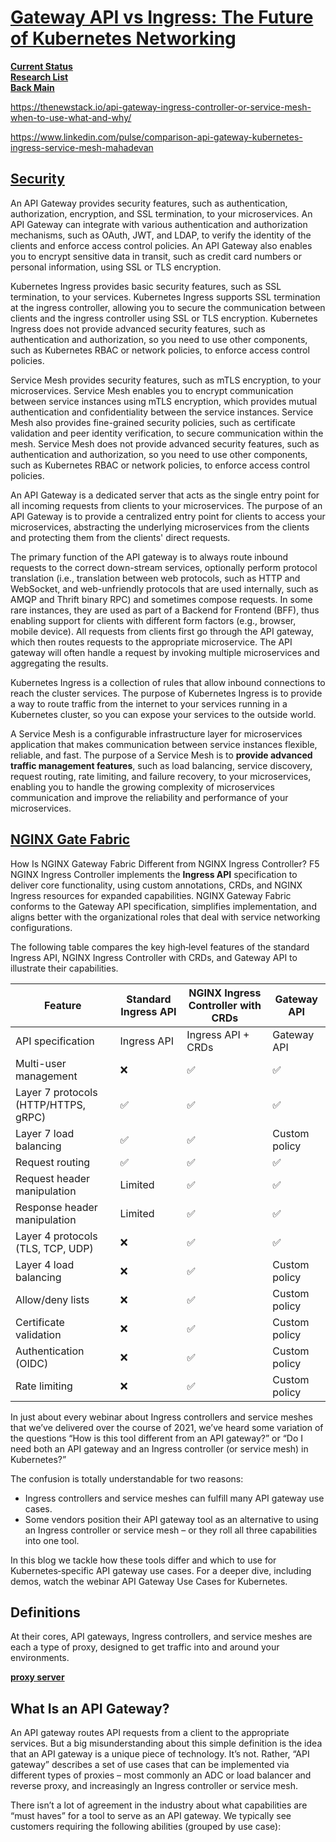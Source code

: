 # **[Gateway API vs Ingress: The Future of Kubernetes Networking](https://konghq.com/blog/engineering/gateway-api-vs-ingress)**

**[Current Status](../../../../development/status/weekly/current_status.md)**\
**[Research List](../../../research_list.md)**\
**[Back Main](../../../../README.md)**

<https://thenewstack.io/api-gateway-ingress-controller-or-service-mesh-when-to-use-what-and-why/>

<https://www.linkedin.com/pulse/comparison-api-gateway-kubernetes-ingress-service-mesh-mahadevan>

## **[Security](https://www.linkedin.com/pulse/comparison-api-gateway-kubernetes-ingress-service-mesh-mahadevan)**

An API Gateway provides security features, such as authentication, authorization, encryption, and SSL termination, to your microservices. An API Gateway can integrate with various authentication and authorization mechanisms, such as OAuth, JWT, and LDAP, to verify the identity of the clients and enforce access control policies. An API Gateway also enables you to encrypt sensitive data in transit, such as credit card numbers or personal information, using SSL or TLS encryption.

Kubernetes Ingress provides basic security features, such as SSL termination, to your services. Kubernetes Ingress supports SSL termination at the ingress controller, allowing you to secure the communication between clients and the ingress controller using SSL or TLS encryption. Kubernetes Ingress does not provide advanced security features, such as authentication and authorization, so you need to use other components, such as Kubernetes RBAC or network policies, to enforce access control policies.

Service Mesh provides security features, such as mTLS encryption, to your microservices. Service Mesh enables you to encrypt communication between service instances using mTLS encryption, which provides mutual authentication and confidentiality between the service instances. Service Mesh also provides fine-grained security policies, such as certificate validation and peer identity verification, to secure communication within the mesh. Service Mesh does not provide advanced security features, such as authentication and authorization, so you need to use other components, such as Kubernetes RBAC or network policies, to enforce access control policies.

An API Gateway is a dedicated server that acts as the single entry point for all incoming requests from clients to your microservices. The purpose of an API Gateway is to provide a centralized entry point for clients to access your microservices, abstracting the underlying microservices from the clients and protecting them from the clients' direct requests.

The primary function of the API gateway is to always route inbound requests to the correct down-stream services, optionally perform protocol translation (i.e., translation between web protocols, such as HTTP and WebSocket, and web-unfriendly protocols that are used internally, such as AMQP and Thrift binary RPC) and sometimes compose requests. In some rare instances, they are used as part of a Backend for Frontend (BFF), thus enabling support for clients with different form factors (e.g., browser, mobile device). All requests from clients first go through the API gateway, which then routes requests to the appropriate microservice. The API gateway will often handle a request by invoking multiple microservices and aggregating the results.

Kubernetes Ingress is a collection of rules that allow inbound connections to reach the cluster services. The purpose of Kubernetes Ingress is to provide a way to route traffic from the internet to your services running in a Kubernetes cluster, so you can expose your services to the outside world.

A Service Mesh is a configurable infrastructure layer for microservices application that makes communication between service instances flexible, reliable, and fast. The purpose of a Service Mesh is to **provide advanced traffic management features**, such as load balancing, service discovery, request routing, rate limiting, and failure recovery, to your microservices, enabling you to handle the growing complexity of microservices communication and improve the reliability and performance of your microservices.

## **[NGINX Gate Fabric](https://blog.nginx.org/blog/5-things-to-know-about-nginx-gateway-fabric)**

How Is NGINX Gateway Fabric Different from NGINX Ingress Controller?
F5 NGINX Ingress Controller implements the **Ingress API** specification to deliver core functionality, using custom annotations, CRDs, and NGINX Ingress resources for expanded capabilities. NGINX Gateway Fabric conforms to the Gateway API specification, simplifies implementation, and aligns better with the organizational roles that deal with service networking configurations.

The following table compares the key high‑level features of the standard Ingress API, NGINX Ingress Controller with CRDs, and Gateway API to illustrate their capabilities.

| Feature                              | Standard Ingress API | NGINX Ingress Controller with CRDs | Gateway API   |
|--------------------------------------|----------------------|------------------------------------|---------------|
| API specification                    | Ingress API          | Ingress API + CRDs                 | Gateway API   |
| Multi-user management                | ❌                    | ✅                                  | ✅             |
| Layer 7 protocols (HTTP/HTTPS, gRPC) | ✅                    | ✅                                  | ✅             |
| Layer 7 load balancing               | ✅                    | ✅                                  | Custom policy |
| Request routing                      | ✅                    | ✅                                  | ✅             |
| Request header manipulation          | Limited              | ✅                                  | ✅             |
| Response header manipulation         | Limited              | ✅                                  | ✅             |
| Layer 4 protocols (TLS, TCP, UDP)    | ❌                    | ✅                                  | ✅             |
| Layer 4 load balancing               | ❌                    | ✅                                  | Custom policy |
| Allow/deny lists                     | ❌                    | ✅                                  | Custom policy |
| Certificate validation               | ❌                    | ✅                                  | Custom policy |
| Authentication (OIDC)                | ❌                    | ✅                                  | Custom policy |
| Rate limiting                        | ❌                    | ✅                                  | Custom policy |

In just about every webinar about Ingress controllers and service meshes that we’ve delivered over the course of 2021, we’ve heard some variation of the questions “How is this tool different from an API gateway?” or “Do I need both an API gateway and an Ingress controller (or service mesh) in Kubernetes?”

The confusion is totally understandable for two reasons:

- Ingress controllers and service meshes can fulfill many API gateway use cases.
- Some vendors position their API gateway tool as an alternative to using an Ingress controller or service mesh – or they roll all three capabilities into one tool.

In this blog we tackle how these tools differ and which to use for Kubernetes‑specific API gateway use cases. For a deeper dive, including demos, watch the webinar API Gateway Use Cases for Kubernetes.

## Definitions

At their cores, API gateways, Ingress controllers, and service meshes are each a type of proxy, designed to get traffic into and around your environments.

**[proxy server](./proxy_servers.md)**

## What Is an API Gateway?

An API gateway routes API requests from a client to the appropriate services. But a big misunderstanding about this simple definition is the idea that an API gateway is a unique piece of technology. It’s not. Rather, “API gateway” describes a set of use cases that can be implemented via different types of proxies – most commonly an ADC or load balancer and reverse proxy, and increasingly an Ingress controller or service mesh.

There isn’t a lot of agreement in the industry about what capabilities are “must haves” for a tool to serve as an API gateway. We typically see customers requiring the following abilities (grouped by use case):
